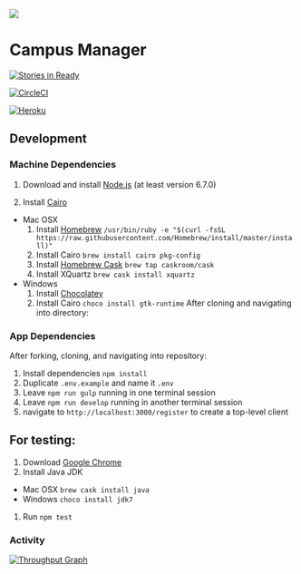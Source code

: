 ![](http://static1.squarespace.com/static/538f3fcde4b05c5fecc7a40e/t/538f48a4e4b00d94e8c253b3/1453396632576/?format=400w)

# Campus Manager
[![Stories in Ready](https://badge.waffle.io/AustinCodingAcademy/aca-campus.png?label=ready&title=Ready)](http://waffle.io/AustinCodingAcademy/aca-campus)

[![CircleCI](https://circleci.com/gh/AustinCodingAcademy/aca-campus/tree/master.svg?style=svg)](https://circleci.com/gh/AustinCodingAcademy/aca-campus/tree/master)

[![Heroku](https://heroku-badge.herokuapp.com/?app=aca-campus)](http://aca-campus.herokuapp.com)

## Development

### Machine Dependencies
1. Download and install [Node.js](https://nodejs.org/en/) (at least version 6.7.0)

1. Install [Cairo](https://cairographics.org/download/)
  * Mac OSX
    1. Install [Homebrew](http://brew.sh/) `/usr/bin/ruby -e "$(curl -fsSL https://raw.githubusercontent.com/Homebrew/install/master/install)"`
    1. Install Cairo `brew install cairo pkg-config`
    1. Install [Homebrew Cask](https://caskroom.github.io/) `brew tap caskroom/cask`
    1. Install XQuartz `brew cask install xquartz`
  * Windows
    1. Install [Chocolatey](https://chocolatey.org/install)
    1. Install Cairo `choco install gtk-runtime`
After cloning and navigating into directory:

### App Dependencies
After forking, cloning, and navigating into repository:

1. Install dependencies `npm install`
1. Duplicate `.env.example` and name it `.env`
1. Leave `npm run gulp` running in one terminal session
1. Leave `npm run develop` running in another terminal session
1. navigate to `http://localhost:3000/register` to create a top-level client

## For testing:

1. Download [Google Chrome](https://www.google.com/chrome/browser/desktop/index.html)
1. Install Java JDK
  * Mac OSX `brew cask install java`
  * Windows `choco install jdk7`
1. Run `npm test`

### Activity
[![Throughput Graph](https://graphs.waffle.io/AustinCodingAcademy/aca-campus/throughput.svg)](https://waffle.io/AustinCodingAcademy/aca-campus/metrics/throughput)
